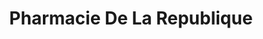 ---
title: "Pharmacie De La Republique"
url: /honfleur/pharmacie-de-la-republique/
shop: chimiste
---